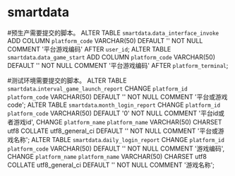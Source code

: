 # smartdata

#预生产需要提交的脚本。
ALTER TABLE `smartdata`.`data_interface_invoke` ADD COLUMN `platform_code` VARCHAR(50) DEFAULT '' NOT NULL COMMENT '平台游戏编码' AFTER `user_id`; 
ALTER TABLE `smartdata`.`data_game_start` ADD COLUMN `platform_code` VARCHAR(50) DEFAULT '' NOT NULL COMMENT '平台游戏编码' AFTER `platform_terminal`; 


#测试环境需要提交的脚本。
ALTER TABLE `smartdata`.`interval_game_launch_report` CHANGE `platform_id` `platform_code` VARCHAR(50) DEFAULT '' NOT NULL COMMENT '平台或游戏code'; 
ALTER TABLE `smartdata`.`month_login_report` CHANGE `platform_id` `platform_code` VARCHAR(50) DEFAULT '0' NOT NULL COMMENT '平台id或者游戏id', CHANGE `platform_name` `platform_name` VARCHAR(50) CHARSET utf8 COLLATE utf8_general_ci DEFAULT '' NOT NULL COMMENT '平台或游戏名称'; 
ALTER TABLE `smartdata`.`daily_login_report` CHANGE `platform_id` `platform_code` VARCHAR(50) DEFAULT '' NOT NULL COMMENT '游戏编码', CHANGE `platform_name` `platform_name` VARCHAR(50) CHARSET utf8 COLLATE utf8_general_ci DEFAULT '' NOT NULL COMMENT '游戏名称'; 


